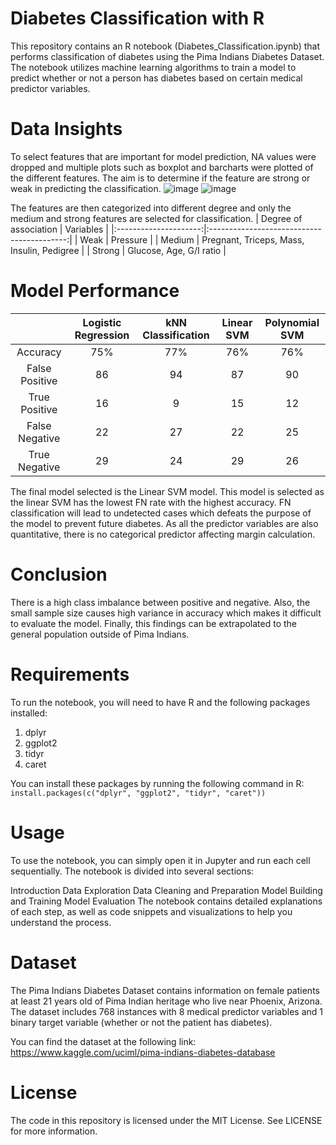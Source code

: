 # Diabetes Classification with R
This repository contains an R notebook (Diabetes_Classification.ipynb) that performs classification of diabetes using the Pima Indians Diabetes Dataset. The notebook utilizes machine learning algorithms to train a model to predict whether or not a person has diabetes based on certain medical predictor variables.


# Data Insights
To select features that are important for model prediction, NA values were dropped and multiple plots such as boxplot and barcharts were plotted of the different features. The aim is to determine if the feature are strong or weak in predicting the classification.
![image](https://user-images.githubusercontent.com/85885666/232962814-b8edb774-e2cc-492b-9e01-1e708e99b53b.png)
![image](https://user-images.githubusercontent.com/85885666/232963396-c50530bd-2869-4aa3-958d-58875766ed55.png)

The features are then categorized into different degree and only the medium and strong features are selected for classification.
| Degree of association |                  Variables                 |
|:---------------------:|:------------------------------------------:|
|          Weak         |                  Pressure                  |
|         Medium        | Pregnant, Triceps, Mass, Insulin, Pedigree |
|         Strong        |           Glucose, Age, G/I ratio          |

# Model Performance
|                | Logistic Regression | kNN Classification | Linear SVM | Polynomial SVM |
|:--------------:|:-------------------:|:------------------:|:----------:|:--------------:|
|    Accuracy    |         75%         |         77%        |     76%    |       76%      |
| False Positive |          86         |         94         |     87     |       90       |
|  True Positive |          16         |          9         |     15     |       12       |
| False Negative |          22         |         27         |     22     |       25       |
|  True Negative |          29         |         24         |     29     |       26       |

The final model selected is the Linear SVM model. This model is selected as the linear SVM has the lowest FN rate with the highest accuracy. FN classification will lead to undetected cases which defeats the purpose of the model to prevent future diabetes. As all the predictor variables are also quantitative, there is no categorical predictor affecting margin calculation. 

# Conclusion
There is a high class imbalance between positive and negative. Also, the small sample size causes high variance in accuracy which makes it difficult to evaluate the model. Finally, this findings can be extrapolated to the general population outside of Pima Indians.


# Requirements
To run the notebook, you will need to have R and the following packages installed:

<ol>
  <li>dplyr</li>
  <li>ggplot2</li>
  <li>tidyr</li>
  <li>caret</li>
</ol>
You can install these packages by running the following command in R:
<code>
install.packages(c("dplyr", "ggplot2", "tidyr", "caret"))
</code>

# Usage
To use the notebook, you can simply open it in Jupyter and run each cell sequentially. The notebook is divided into several sections:

Introduction
Data Exploration
Data Cleaning and Preparation
Model Building and Training
Model Evaluation
The notebook contains detailed explanations of each step, as well as code snippets and visualizations to help you understand the process.

# Dataset
The Pima Indians Diabetes Dataset contains information on female patients at least 21 years old of Pima Indian heritage who live near Phoenix, Arizona. The dataset includes 768 instances with 8 medical predictor variables and 1 binary target variable (whether or not the patient has diabetes).

You can find the dataset at the following link: https://www.kaggle.com/uciml/pima-indians-diabetes-database

# License
The code in this repository is licensed under the MIT License. See LICENSE for more information.
